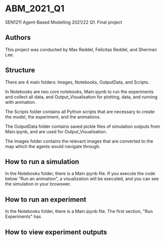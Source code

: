 # ABM_2021_Q1
SEN1211 Agent-Based Modelling 2021/22 Q1. Final project

## Authors
This project was conducted by Max Reddel, Felicitas Reddel, and Sherman Lee.

## Structure

There are 4 main folders: Images, Notebooks, OutputData, and Scripts.

In Notebooks are two core notebooks, Main.ipynb to run the experiments and collect all data, and Output_Visualisation for plotting, data, and running with animation.

The Scripts folder contains all Python scripts that are necessary to create the model, the experiment, and the animations.

The OutputData folder contains saved pickle files of simulation outputs from Main.ipynb, and are used for Output_Visualisation.

The Images folder contains the relevant images that are converted to the map which the agents would navigate through.
## How to run a simulation 

In the Notebooks folder, there is a Main.ipynb file. If you execute the code below "Run an animation", a visualization will be executed, and you can see the simulation in your browswer.

## How to run an experiment 

In the Notebooks folder, there is a Main.ipynb file. The first section, "Run Experiments" has 

## How to view experiment outputs